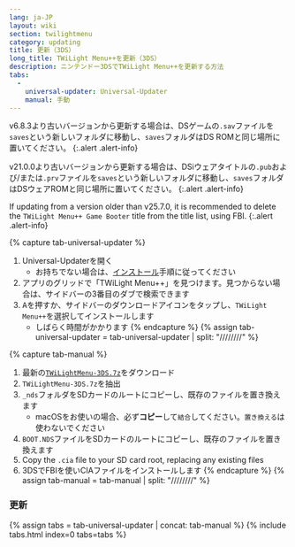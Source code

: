 ```yaml
---
lang: ja-JP
layout: wiki
section: twilightmenu
category: updating
title: 更新（3DS）
long_title: TWiLight Menu++を更新（3DS）
description: ニンテンドー3DSでTWiLight Menu++を更新する方法
tabs:
  - 
    universal-updater: Universal-Updater
    manual: 手動
---
```


v6.8.3より古いバージョンから更新する場合は、DSゲームの`.sav`ファイルを`saves`という新しいフォルダに移動し、`saves`フォルダはDS ROMと同じ場所に置いてください。
{:.alert .alert-info}

v21.0.0より古いバージョンから更新する場合は、DSiウェアタイトルの`.pub`および/または`.prv`ファイルを`saves`という新しいフォルダに移動し、`saves`フォルダはDSウェアROMと同じ場所に置いてください。
{:.alert .alert-info}

If updating from a version older than v25.7.0, it is recommended to delete the `TWiLight Menu++ Game Booter` title from the title list, using FBI.
{:.alert .alert-info}

{% capture tab-universal-updater %}
1. Universal-Updaterを開く
   - お持ちでない場合は、[インストール](installing-3ds)手順に従ってください
1. アプリのグリッドで「TWiLight Menu++」を見つけます。見つからない場合は、サイドバーの3番目のダブで検索できます
1. <kbd class="face">A</kbd>を押すか、サイドバーのダウンロードアイコンをタップし、`TWiLight Menu++`を選択してインストールします
   - しばらく時間がかかります
{% endcapture %}
{% assign tab-universal-updater = tab-universal-updater | split: "////////" %}

{% capture tab-manual %}
1. 最新の[`TWiLightMenu-3DS.7z`](https://github.com/DS-Homebrew/TWiLightMenu/releases/latest/download/TWiLightMenu-3DS.7z)をダウンロード
1. `TWiLightMenu-3DS.7z`を抽出
1. `_nds`フォルダをSDカードのルートにコピーし、既存のファイルを置き換えます
   - macOSをお使いの場合、必ず**コピー**して`結合`してください。`置き換える`は使わないでください
1. `BOOT.NDS`ファイルをSDカードのルートにコピーし、既存のファイルを置き換えます
1. Copy the `.cia` file to your SD card root, replacing any existing files
1. 3DSでFBIを使いCIAファイルをインストールします
{% endcapture %}
{% assign tab-manual = tab-manual | split: "////////" %}

### 更新

{% assign tabs = tab-universal-updater | concat: tab-manual %}
{% include tabs.html index=0 tabs=tabs %}

